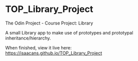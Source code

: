 # TOP_Library_Project
The Odin Project - Course Project: Library

A small Library app to make use of prototypes and prototypal inheritance/hierarchy.

When finished, view it live here: https://isaacans.github.io/TOP_Library_Project
